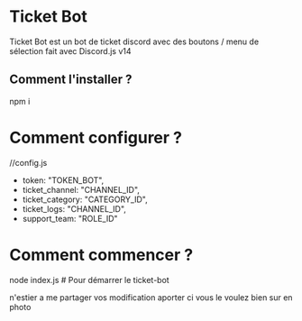 # Ticket Bot
Ticket Bot est un bot de ticket discord avec des boutons / menu de sélection fait avec Discord.js v14

## Comment l'installer ?
npm i

# Comment configurer ?
//config.js

- token: "TOKEN_BOT",
- ticket_channel: "CHANNEL_ID",
- ticket_category: "CATEGORY_ID",
- ticket_logs: "CHANNEL_ID",
- support_team: "ROLE_ID"

# Comment commencer ?
node index.js # Pour démarrer le ticket-bot

n'estier a me partager vos modification aporter ci vous le voulez bien sur en photo 
